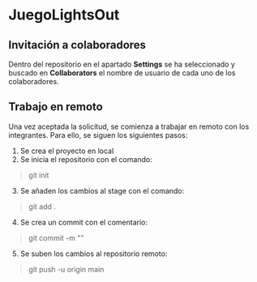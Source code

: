 # JuegoLightsOut
## Invitación a colaboradores
Dentro del repositorio en el apartado **Settings** se ha seleccionado y buscado en **Collaborators** el nombre de usuario de
cada uno de los colaboradores.
## Trabajo en remoto
Una vez aceptada la solicitud, se comienza a trabajar en remoto con los integrantes. Para ello, se siguen los siguientes pasos:
1. Se crea el proyecto en local
2. Se inicia el repositorio con el comando:
> git init
3. Se añaden los cambios al stage con el comando:
> git add .
4. Se crea un commit con el comentario:
> git commit -m ""
5. Se suben los cambios al repositorio remoto:
> git push -u origin main
